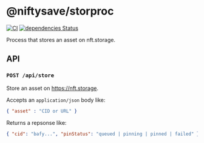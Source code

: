 # @niftysave/storproc

[![CI](https://github.com/nftstorage/niftysave/actions/workflows/main.yml/badge.svg)](https://github.com/nftstorage/niftysave/actions/workflows/main.yml)
[![dependencies Status](https://status.david-dm.org/gh/nftstorage/niftysave.svg?path=packages%2Fstorproc)](https://david-dm.org/nftstorage/niftysave?path=packages/storproc)

Process that stores an asset on nft.storage.

## API

### `POST /api/store`

Store an asset on https://nft.storage.

Accepts an `application/json` body like:

```json
{ "asset" : "CID or URL" }
```

Returns a repsonse like:

```json
{ "cid": "bafy...", "pinStatus": "queued | pinning | pinned | failed" }
```
